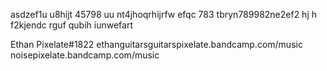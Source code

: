 
asdzef1u u8hijt 45798 uu nt4jhoqrhijrfw
efqc  783 tbryn789982ne2ef2 hj  h f2kjendc
rguf qubih iunwefart

Ethan Pixelate#1822
ethanguitarsguitarspixelate.bandcamp.com/music
noisepixelate.bandcamp.com/music
